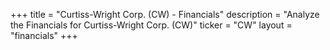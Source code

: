 +++
title = "Curtiss-Wright Corp. (CW) - Financials"
description = "Analyze the Financials for Curtiss-Wright Corp. (CW)"
ticker = "CW"
layout = "financials"
+++

